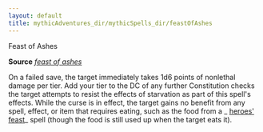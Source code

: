 ```yaml
---
layout: default
title: mythicAdventures_dir/mythicSpells_dir/feastOfAshes
---
```

Feast of Ashes

**Source** [_feast of ashes_](advanced_dir/spells_dir/feastOfAshes#_feast-of-ashes)

On a failed save, the target immediately takes 1d6 points of nonlethal damage per tier. Add your tier to the DC of any further Constitution checks the target attempts to resist the effects of starvation as part of this spell's effects. While the curse is in effect, the target gains no benefit from any spell, effect, or item that requires eating, such as the food from a _ [heroes' feast](spells_dir/heroesFeast#_heroes-feast)_ spell (though the food is still used up when the target eats it).

